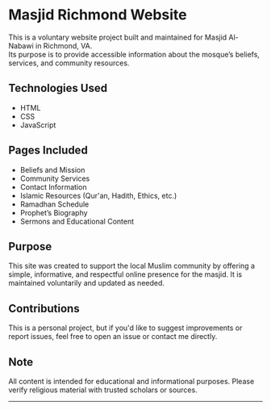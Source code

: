 # Masjid Richmond Website

This is a voluntary website project built and maintained for Masjid Al-Nabawi in Richmond, VA.  
Its purpose is to provide accessible information about the mosque’s beliefs, services, and community resources.

## Technologies Used
- HTML  
- CSS  
- JavaScript  

## Pages Included
- Beliefs and Mission  
- Community Services  
- Contact Information  
- Islamic Resources (Qur'an, Hadith, Ethics, etc.)  
- Ramadhan Schedule  
- Prophet’s Biography  
- Sermons and Educational Content  

## Purpose
This site was created to support the local Muslim community by offering a simple, informative, and respectful online presence for the masjid. It is maintained voluntarily and updated as needed.

## Contributions
This is a personal project, but if you'd like to suggest improvements or report issues, feel free to open an issue or contact me directly.

## Note
All content is intended for educational and informational purposes. Please verify religious material with trusted scholars or sources.

---

